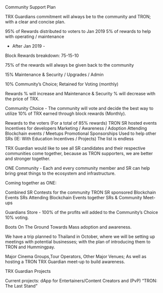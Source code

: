 Community Support Plan

TRX Guardians commitment will always be to the community and TRON; with a clear and concise plan.

95% of Rewards distributed to voters to Jan 2019
5% of rewards to help with operating / maintenance

- After Jan 2019 -

Block Rewards breakdown:  75-15-10

 
75% of the rewards will always be given back to the community

15% Maintenance & Security / Upgrades / Admin 

10% Community’s Choice; Retained for Voting (monthly)

Rewards % will increase and Maintenance & Security % will decrease with the price of TRX.


Community Choice - The community will vote and decide the best way to utilize 10% of TRX earned through block rewards (Monthly).

Rewards to the voters (For a total of 85% rewards)
TRON SR hosted events
Incentives for developers
Marketing / Awareness / Adoption
Attending Blockchain events / Meetups
Promotional Sponsorships
Used to help other SRs (IE: With Education Incentives / Projects)
The list is endless

TRX Guardian would like to see all SR candidates and their respective communities come together, because as TRON supporters, we are better and stronger together.

ONE Community - Each and every community member and SR can help bring great things to the ecosystem and infrastructure.   

Coming together as ONE:

Combined SR Contests for the community
TRON SR sponsored Blockchain Events
SRs Attending Blockchain Events together
SRs & Community Meet-ups

Guardians Store - 100% of the profits will added to the Community’s Choice 10% voting. 


Boots On The Ground Towards Mass adoption and awareness.

We have a trip planned to Thailand in October, where we will be setting up meetings with potential businesses; with the plan of introducing them to TRON and Hummingpay. 

Major Cinema Groups,Tour Operators, Other Major Venues; As well as hosting a TRON TRX Guardian meet-up to build awareness.


TRX Guardian Projects

Current projects: 
dApp for Entertainers/Content Creators and (PvP) “TRON: The Last Stand”

